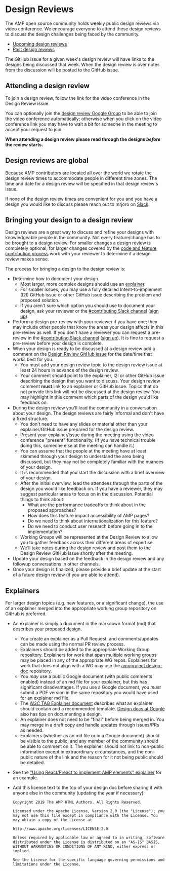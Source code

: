 # Design Reviews

The AMP open source community holds weekly public design reviews via video conference. We encourage everyone to attend these design reviews to discuss the design challenges being faced by the community.

-   [Upcoming design reviews](https://github.com/ampproject/amphtml/labels/Type%3A%20Design%20Review)
-   [Past design reviews](https://github.com/ampproject/amphtml/issues?q=label%3A%22Type%3A+Design+Review%22+is%3Aclosed)

The GitHub issue for a given week's design review will have links to the designs being discussed that week. When the design review is over notes from the discussion will be posted to the GitHub issue.

## Attending a design review

To join a design review, follow the link for the video conference in the Design Review issue.

You can optionally join the [design review Google Group](https://groups.google.com/a/ampproject.org/forum/#!forum/amp-design-review) to be able to join the video conference automatically; otherwise when you click on the video conference link you may have to wait a bit for someone in the meeting to accept your request to join.

**When attending a design review please read through the designs _before_ the review starts.**

## Design reviews are global

Because AMP contributors are located all over the world we rotate the design review times to accommodate people in different time zones. The time and date for a design review will be specified in that design review's issue.

If none of the design review times are convenient for you and you have a design you would like to discuss please reach out to mrjoro on [Slack](https://github.com/ampproject/amphtml/blob/main/docs/contributing.md#discussion-channels).

## Bringing your design to a design review

Design reviews are a great way to discuss and refine your designs with knowledgeable people in the community. Not every feature/change has to be brought to a design review. For smaller changes a design review is completely optional; for larger changes covered by the [code and feature contribution process](https://github.com/ampproject/amphtml/blob/main/docs/contributing-code.md) work with your reviewer to determine if a design review makes sense.

The process for bringing a design to the design review is:

-   Determine how to document your design.
    -   Most larger, more complex designs should use an [explainer](#explainers).
    -   For smaller issues, you may use a fully detailed Intent-to-implement (I2I) GitHub issue or other GitHub issue describing the problem and proposed solution.
    -   If you aren't sure which option you should use to document your design, ask your reviewer or the [#contributing Slack channel](https://amphtml.slack.com/messages/docs/) ([sign up](https://bit.ly/amp-slack-signup)).
-   Perform a design pre-review with your reviewer if you have one; they may include other people that know the areas your design affects in this pre-review as well. If you don't have a reviewer you can request a pre-review in the [#contributing Slack channel](https://amphtml.slack.com/messages/contributing) ([sign up](https://bit.ly/amp-slack-signup)). It is fine to request a pre-review before your design is complete.
-   When your design is ready to be discussed at a design review add a comment on the [Design Review GitHub issue](https://github.com/ampproject/amphtml/labels/Type%3A%20Design%20Review) for the date/time that works best for you.
    -   You must add your design review topic to the design review issue at least 24 hours in advance of the design review.
    -   Your comment should point to the explainer, I2I or other GitHub issue describing the design that you want to discuss. Your design review comment **must** link to an explainer or GitHub issue. Topics that do not provide this link will not be discussed at the design review. You may highlight in this comment which parts of the design you'd like feedback on.
-   During the design review you'll lead the community in a conversation about your design. The design reviews are fairly informal and don't have a fixed structure.
    -   You don't need to have any slides or material other than your explainer/GitHub issue prepared for the design review.
    -   Present your explainer/issue during the meeting using the video conference "present" functionality. (If you have technical trouble doing this, someone else at the meeting can handle it.)
    -   You can assume that the people at the meeting have at least skimmed through your design to understand the area being discussed, but they may not be completely familiar with the nuances of your design.
    -   It is recommended that you start the discussion with a brief overview of your design.
    -   After the initial overview, lead the attendees through the parts of the design you would like feedback on. If you have a reviewer, they may suggest particular areas to focus on in the discussion. Potential things to think about:
        -   What are the performance tradeoffs to think about in the proposed approaches?
        -   How does this feature impact accessibility of AMP pages?
        -   Do we need to think about internationalization for this feature?
        -   Do we need to conduct user research before going in to the implementation?
    -   Working Groups will be represented at the Design Review to allow you to gather feedback across their different areas of expertise.
    -   We'll take notes during the design review and post them to the Design Review GitHub issue shortly after the meeting.
-   Update your design based on the feedback in the design review and any followup conversations in other channels.
-   Once your design is finalized, please provide a brief update at the start of a future design review (if you are able to attend).

## Explainers

For larger design topics (e.g. new features, or a significant change), the use of an explainer merged into the appropriate working group repository on GitHub is preferred.

-   An explainer is simply a document in the markdown format (md) that describes your proposed design.
    -   You create an explainer as a Pull Request, and comments/updates can be made using the normal PR review process.
    -   Explainers should be added to the appropriate Working Group repository. Explainers for work that span multiple working groups may be placed in any of the appropriate WG repos. Explainers for work that does not align with a WG may use the [ampproject design-doc](https://github.com/ampproject/design-docs) repository.
    -   You _may_ use a public Google document (with public comments enabled) instead of an md file for your explainer, but this has significant disadvantages. If you use a Google document, you _must_ submit a PDF version in the same repository you would have used for an explainer md file.
    -   The [W3C TAG Explainer document](https://w3ctag.github.io/explainers) describes what an explainer should contain and a recommended template. [Design docs at Google](https://www.industrialempathy.com/posts/design-docs-at-google/) also has tips on documenting a design.
    -   An explainer does not need to be "final" before being merged in. You may merge in a draft copy and handle updates through issues/PRs as needed.
    -   Explainers (whether as an md file or in a Google document) should be visible to the public, and any member of the community should be able to comment on it. The explainer should not link to non-public information except in extraordinary circumstances, and the non-public nature of the link and the reason for it not being public should be detailed.
-   See the ["Using React/Preact to implement AMP elements" explainer](https://github.com/ampproject/wg-bento/blob/main/react/explainer.md) for an example.
-   Add this license text to the top of your design doc before sharing it with anyone else in the community (updating the year if necessary):

    ```
    Copyright 2019 The AMP HTML Authors. All Rights Reserved.

    Licensed under the Apache License, Version 2.0 (the "License"); you may not use this file except in compliance with the License. You may obtain a copy of the License at

    http://www.apache.org/licenses/LICENSE-2.0

    Unless required by applicable law or agreed to in writing, software distributed under the License is distributed on an "AS-IS" BASIS, WITHOUT WARRANTIES OR CONDITIONS OF ANY KIND, either express or implied.

    See the License for the specific language governing permissions and limitations under the License.
    ```
